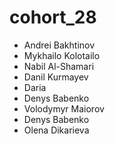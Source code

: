 # cohort_28

-   Andrei Bakhtinov
-   Mykhailo Kolotailo
-   Nabil Al-Shamari
-   Danil Kurmayev
-   Daria
-   Denys Babenko
-   Volodymyr Maiorov
-   Denys Babenko
-   Olena Dikarieva
